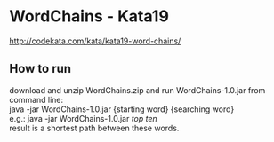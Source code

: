 # WordChains - Kata19
http://codekata.com/kata/kata19-word-chains/
## How to run
download and unzip WordChains.zip and run WordChains-1.0.jar from command line: <br />
java -jar WordChains-1.0.jar {starting word} {searching word} <br />
e.g.: java -jar WordChains-1.0.jar _top ten_ <br />
result is a shortest path between these words. <br />
